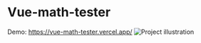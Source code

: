 # Vue-math-tester
Demo: https://vue-math-tester.vercel.app/
![Project illustration](blob:https://vercel.com/e86a7606-7da7-4c9e-ac5e-20b2e083fe06)